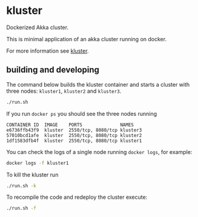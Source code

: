 # kluster

Dockerized Akka cluster.

This is minimal application of an akka cluster running on docker.

For more information see [kluster](http://daniberg.com/2017/06/06/kluster.html).

## building and developing

The command below builds the kluster container and starts a cluster with three nodes: `kluster1`, `kluster2` and `kluster3`.

```bash
./run.sh
```

If you run `docker ps` you should see the three nodes running

```
CONTAINER ID  IMAGE    PORTS              NAMES
e6736ffb43f9  kluster  2550/tcp, 8080/tcp kluster3
57010bcd1afe  kluster  2550/tcp, 8080/tcp kluster2
1df1583dfb4f  kluster  2550/tcp, 8080/tcp kluster1
```

You can check the logs of a single node running `docker logs`, for example:

```bash
docker logs -f kluster1
```

To kill the kluster run

```bash
./run.sh -k
```

To recompile the code and redeploy the cluster execute:

```bash
./run.sh -f
```
